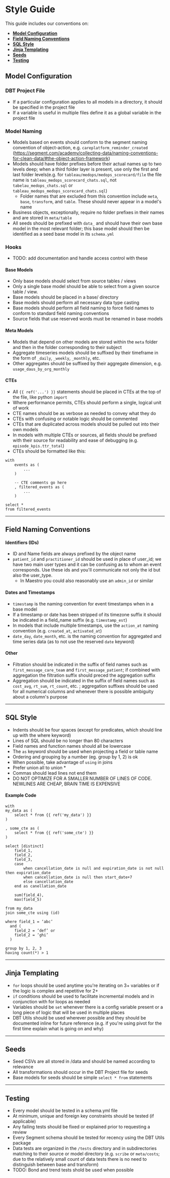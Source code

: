 # Style Guide

This guide includes our conventions on:
* [**Model Configuration**](docs/style_guide.md#model-configuration)
* [**Field Naming Conventions**](docs/style_guide.md#field-naming-conventions)
* [**SQL Style**](docs/style_guide.md#sql-style)
* [**Jinja Templating**](docs/style_guide.md#jinja-templating)
* [**Seeds**](docs/style_guide.md#seeds)
* [**Testing**](docs/style_guide.md#testing)

## Model Configuration

### DBT Project File
* If a particular configuration applies to all models in a directory, it should be specified in the project file
* If a variable is useful in multiple files define it as a global variable in the project file

### Model Naming
* Models based on events should conform to the segment naming convention of object-action, e.g. `careplatform_reminder_created` (https://segment.com/academy/collecting-data/naming-conventions-for-clean-data/#the-object-action-framework)
* Models should have folder prefixes before their actual names up to two levels deep; when a third folder layer is present, use only the first and last folder levels(e.g. for `tableau/medops/medops_scorecard/file` the file name is `tableau_medops_scorecard_chats.sql`, not `tabelau_medops_chats.sql` or `tableau_medops_medops_scorecard_chats.sql`)
    * Folder names that are excluded from this convention include `meta`, `base`, `transform`, and `table`. These should never appear in a model's name
* Business objects, exceptionally, require no folder prefixes in their names and are stored in `meta/table`
* All seeds should be prefixed with `data_` and should have their own base model in the most relevant folder; this base model should then be identified as a seed base model in its `schema.yml`

### Hooks
* TODO: add documentation and handle access control with these

#### Base Models
* Only base models should select from source tables / views
* Only a single base model should be able to select from a given source table / view.
* Base models should be placed in a base/ directory
* Base models should perform all necessary data type casting
* Base models should perform all field naming to force field names to conform to standard field naming conventions
* Source fields that use reserved words must be renamed in base models

#### Meta Models
* Models that depend on other models are stored within the `meta` folder and then in the folder corresponding to their subject
* Aggregate timeseries models should be suffixed by their timeframe in the form of `_daily`, `_weekly`, `_monthly`, etc.
* Other aggregates should be suffixed by their aggregate dimension, e.g. `usage_daus_by_org_monthly`

#### CTEs
* All `{{ ref('...') }}` statements should be placed in CTEs at the top of the file, like python `import`
* Where performance permits, CTEs should perform a single, logical unit of work
* CTE names should be as verbose as needed to convey what they do
* CTEs with confusing or notable logic should be commented
* CTEs that are duplicated across models should be pulled out into their own models
* In models with multiple CTEs or sources, all fields should be prefixed with their source for readability and ease of debugging (e.g. `episode_kpis.ttr_total`)
* CTEs should be formatted like this:
```
with
    events as (
        ...
    )

    -- CTE comments go here
    , filtered_events as (
        ...
    )

select *
from filtered_events
```

---

## Field Naming Conventions

#### Identifiers (IDs)
* ID and Name fields are always prefixed by the object name
* `patient_id` and `practitioner_id` should be used in place of user_id; we have two main user types and it can be confusing as to whom an event corresponds. Use these ids and you'll communicate not only the id but also the user_type. 
    * In Maestro you could also reasonably use an `admin_id` or similar

#### Dates and Timestamps
* `timestamp` is the naming convention for event timestamps when in a base model
* If a timestamp or date has been stripped of its timezone suffix it should be indicated in a field_name suffix (e.g. `timestamp_est`)
* In models that include multiple timestamps, use the `action_at` naming convention (e.g. `created_at`, `activated_at`)
* `date_day`, `date_month`, etc. is the naming convention for aggregated and time series data (as to not use the reserved `date` keyword)


#### Other
* Filtration should be indicated in the suffix of field names such as `first_message_care_team` and `first_message_patient`; if combined with aggregation the filtration suffix should preced the aggregation suffix
* Aggregation should be indicated in the suffix of field names such as `cost_avg`, `rt_sum`, `rt_count`, etc. ; aggregation suffixes should be used for all numerical columns and whenever there is possible ambiguity about a column's purpose

---

## SQL Style
* Indents should be four spaces (except for predicates, which should line up with the where keyword)
* Lines of SQL should be no longer than 80 characters
* Field names and function names should all be lowercase
* The `as` keyword should be used when projecting a field or table name
* Ordering and grouping by a number (eg. group by 1, 2) is ok
* When possible, take advantage of `using` in joins
* Prefer union all to union *
* Commas should lead lines not end them
* DO NOT OPTIMIZE FOR A SMALLER NUMBER OF LINES OF CODE. NEWLINES ARE CHEAP, BRAIN TIME IS EXPENSIVE

#### Example Code
```
with
my_data as (
    select * from {{ ref('my_data') }}
)

, some_cte as (
    select * from {{ ref('some_cte') }}
)

select [distinct]
    field_1,
    field_2,
    field_3,
    case
        when cancellation_date is null and expiration_date is not null then expiration_date
        when cancellation_date is null then start_date+7
        else cancellation_date
    end as canellation_date

    sum(field_4),
    max(field_5)

from my_data
join some_cte using (id)

where field_1 = ‘abc’
  and (
    field_2 = ‘def’ or
    field_2 = ‘ghi’
  )

group by 1, 2, 3
having count(*) > 1
```

---

## Jinja Templating
* `for` loops should be used anytime you're iterating on 3+ variables or if the logic is complex and repetitive for 2+
* `if` conditions should be used to facilitate incremental models and in conjunction with for loops as needed
* Variables should be `set` whenever there is a config variable present or a long piece of logic that will be used in multiple places
* DBT Utils should be used wherever possible and they should be documented inline for future reference (e.g. if you're using pivot for the first time explain what is going on and why)

---

## Seeds
* Seed CSVs are all stored in /data and should be named according to relevance
* All transformations should occur in the DBT Project file for seeds
* Base models for seeds should be simple `select * from` statements

---

## Testing
* Every model should be tested in a schema.yml file
* At minimum, unique and foreign key constraints should be tested (if applicable)
* Any failing tests should be fixed or explained prior to requesting a review
* Every Segment schema should be tested for recency using the DBT Utils package
* Data tests are organized in the `/tests` directory and in subdirectories matching to their source or model directory (e.g. `scribe` or `meta/costs`; due to the relatively small count of data tests there is no need to distinguish between base and transform)
* TODO: Bond and trend tests shold be used when possible
